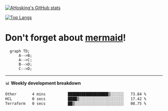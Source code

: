 [![AHosking's GitHub stats](https://github-readme-stats.vercel.app/api?username=ahosking&count_private=true&show_icons=true&theme=onedark&hide_rank=true&include_all_commits=true)](https://github.com/ahosking)

[![Top Langs](https://github-readme-stats.vercel.app/api/top-langs/?username=ahosking&layout=compact&theme=onedark)](https://github.com/ahosking)


# Don't forget about [mermaid](https://github.blog/2022-02-14-include-diagrams-markdown-files-mermaid/)!

```mermaid
  graph TD;
      A-->B;
      A-->C;
      B-->D;
      C-->D;
```
-------

📊 **Weekly development breakdown**

<!--START_SECTION:waka-->

```txt
Other       4 mins          ██████████████████▒░░░░░░   73.84 %
HCL         0 secs          ████▒░░░░░░░░░░░░░░░░░░░░   17.42 %
Terraform   0 secs          ██▒░░░░░░░░░░░░░░░░░░░░░░   08.75 %
```

<!--END_SECTION:waka-->

